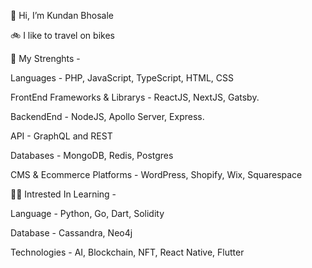 👋 Hi, I’m Kundan Bhosale

🚲 I like to travel on bikes

💪 My Strenghts - 

Languages - PHP, JavaScript, TypeScript, HTML, CSS

FrontEnd Frameworks & Librarys - ReactJS, NextJS, Gatsby.

BackendEnd - NodeJS, Apollo Server, Express.

API - GraphQL and REST

Databases - MongoDB, Redis, Postgres

CMS & Ecommerce Platforms - WordPress, Shopify, Wix, Squarespace 


🙋‍♂️ Intrested In Learning -

Language - Python, Go, Dart, Solidity

Database - Cassandra, Neo4j

Technologies - AI, Blockchain, NFT, React Native, Flutter



